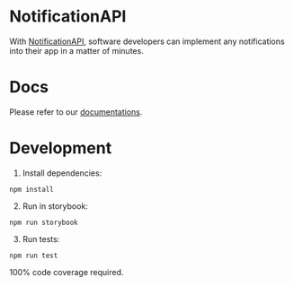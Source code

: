 # NotificationAPI

With [NotificationAPI](https://www.notificationapi.com), software developers can implement any notifications into their app in a matter of minutes.

# Docs

Please refer to our [documentations](https://docs.notificationapi.com).

# Development

1. Install dependencies:

```
npm install
```

2. Run in storybook:

```
npm run storybook
```

3. Run tests:

```
npm run test
```

100% code coverage required.
